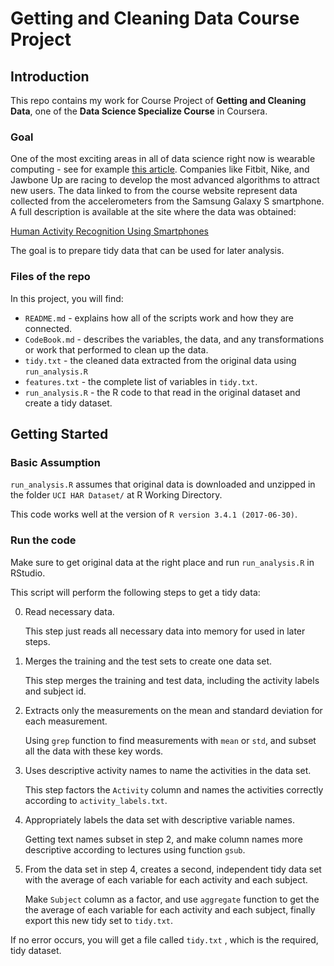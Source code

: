 # Getting and Cleaning Data Course Project

## Introduction

This repo contains my work for Course Project of **Getting and Cleaning Data**, one of the **Data Science Specialize Course** in Coursera.

### Goal

One of the most exciting areas in all of data science right now is wearable computing - see for example [this article](http://www.insideactivitytracking.com/data-science-activity-tracking-and-the-battle-for-the-worlds-top-sports-brand/). Companies like Fitbit, Nike, and Jawbone Up are racing to develop the most advanced algorithms to attract new users. The data linked to from the course website represent data collected from the accelerometers from the Samsung Galaxy S smartphone. A full description is available at the site where the data was obtained:

[Human Activity Recognition Using Smartphones](http://archive.ics.uci.edu/ml/datasets/Human+Activity+Recognition+Using+Smartphones)

The goal is to prepare tidy data that can be used for later analysis. 

### Files of the repo

In this project, you will find:

- `README.md` -  explains how all of the scripts work and how they are connected.
- `CodeBook.md` - describes the variables, the data, and any transformations or work that performed to clean up the data.
- `tidy.txt` - the cleaned data extracted from the original data using `run_analysis.R`
- `features.txt` - the complete list of variables in `tidy.txt`.
- `run_analysis.R` - the R code to that read in the original dataset and create a tidy dataset.

## Getting Started

### Basic Assumption

`run_analysis.R` assumes that original data is downloaded and unzipped in the folder `UCI HAR Dataset/` at R Working Directory.

This code works well at the version of `R version 3.4.1 (2017-06-30)`.

### Run the code

Make sure to get original data at the right place and run `run_analysis.R` in RStudio.

This script will perform the following steps to get a tidy data:

0. Read necessary data.

   This step just reads all necessary data into memory for used in later steps.


1. Merges the training and the test sets to create one data set.

   This step merges the training and test data, including the activity labels and subject id.

2. Extracts only the measurements on the mean and standard deviation for each measurement.

   Using `grep` function to find measurements with `mean` or `std`, and subset all the data with these key words.

3. Uses descriptive activity names to name the activities in the data set.

   This step factors the `Activity` column and names the activities correctly according to `activity_labels.txt`.

4. Appropriately labels the data set with descriptive variable names.

   Getting text names subset in step 2, and make column names more descriptive according to lectures using function `gsub`.

5. From the data set in step 4, creates a second, independent tidy data set with the average of each variable for each activity and each subject.

   Make `Subject` column as a factor, and use `aggregate` function to get the the average of each variable for each activity and each subject, finally export this new tidy set to `tidy.txt`.

If no error occurs, you will get a file called `tidy.txt` , which is the required, tidy dataset.